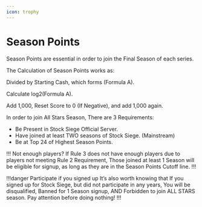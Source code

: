 ```yaml
---
icon: trophy
---
```

# Season Points 

Season Points are essential in order to join the Final Season of each series.

The Calculation of Season Points works as:

Divided by Starting Cash, which forms (Formula A).

Calculate log2(Formula A).

Add 1,000, Reset Score to 0 (If Negative), and add 1,000 again.



In order to join All Stars Season, There are 3 Requirements:
- Be Present in Stock Siege Official Server.
- Have joined at least TWO seasons of Stock Siege. (Mainstream)
- Be at Top 24 of Highest Season Points.

!!! Not enough players?
If Rule 3 does not have enough players due to players not meeting Rule 2 Requirement, Those joined at least 1 Season will be eligible for signup, as long as they are in the Season Points Cutoff line.
!!!

!!!danger Participate if you signed up
It’s also worth knowing that If you signed up for Stock Siege, but did not participate in any years, You will be disqualified, Banned for 1 Season signup, AND Forbidden to join ALL STARS season. Pay attention before doing nothing!
!!!
